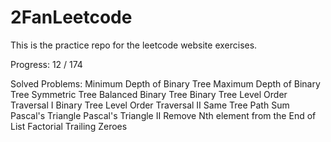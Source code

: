 2FanLeetcode
============

This is the practice repo for the leetcode website exercises.

Progress:
 12 / 174

 Solved Problems:
Minimum Depth of Binary Tree
Maximum Depth of Binary Tree
Symmetric Tree
Balanced Binary Tree
Binary Tree Level Order Traversal I
Binary Tree Level Order Traversal II
Same Tree
Path Sum
Pascal's Triangle
Pascal's Triangle II
Remove Nth element from the End of List
Factorial Trailing Zeroes
